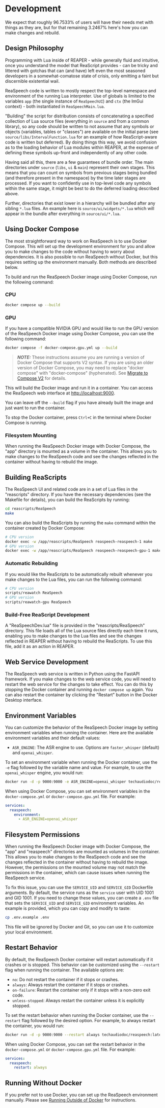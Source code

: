# Development

We expect that roughly 96.7533% of users will have their needs met with things
as they are, but for that remaining 3.2467% here's how you can make changes
and rebuild.

## Design Philosophy

Programming with Lua inside of REAPER - while generally fluid and intuitive,
once you understand the model that ReaScript provides - can be tricky and
littered with gotchas that can (and have) left even the most seasoned
developers in a somewhat-comatose state of crisis, only emitting a faint but
discernible existential wail.

ReaSpeech code is written to mostly respect the top-level namespace and
environment of the running Lua interpreter. Use of globals is limited to the
variables `app` (the single instance of `ReaSpeechUI`) and `ctx` (the ImGui
context) - both instantiated in `ReaSpeechMain.lua`.

"Building" the script for distribution consists of concatenating a specified
collection of Lua source files (everything in `source` and from a common
library), so any code should be written to not assume that any symbols or
objects (variables, tables or "classes") are available on the initial parse
(see `source/libs/IntervalFunction.lua` for an example of how ReaScript-aware
code is written but deferred). By doing things this way, we avoid confusion
as to the loading behavior of Lua modules within REAPER, at the expense of
defining these symbols up-front and independently of any other code.

Having said all this, there are a few guarantees of bundle order. The main
directories under `source` (`libs`, `ui` & `main`) represent their own stages.
This means that you can count on symbols from previous stages being bundled
(and therefore present in the namespace) by the time later stages are
processed. If you want to confidently use in top-level code any symbols
within the same stage, it might be best to do the deferred loading described
above.

Further, directories that exist lower in a hierarchy will be bundled after
any sibling `*.lua` files. An example here is `source/ui/widgets/*.lua` which
will appear in the bundle after everything in `source/ui/*.lua`.

## Using Docker Compose

The most straightforward way to work on ReaSpeech is to use Docker Compose.
This will set up the development environment for you and allow you to make
changes to the code without having to worry about dependencies. It is also
possible to run ReaSpeech without Docker, but this requires setting up the
environment manually. Both methods are described below.

To build and run the ReaSpeech Docker image using Docker Compose, run the
following command:

### CPU

```sh
docker compose up --build
```

### GPU

If you have a compatible NVIDIA GPU and would like to run the GPU version of
the ReaSpeech Docker image using Docker Compose, you can use the following
command:

```sh
docker compose -f docker-compose.gpu.yml up --build
```

> **_NOTE:_** These instructions assume you are running a version of Docker
> Compose that supports V2 syntax. If you are using an older version of
> Docker Compose, you may need to replace "docker compose" with
> "docker-compose" (hyphenated). See
> [Migrate to Compose V2](https://docs.docker.com/compose/migrate/)
> for details.

This will build the Docker image and run it in a container. You can access the
ReaSpeech web interface at [http://localhost:9000](http://localhost:9000).

You can leave off the `--build` flag if you have already built the image and
just want to run the container.

To stop the Docker container, press `Ctrl+C` in the terminal where Docker
Compose is running.

### Filesystem Mounting

When running the ReaSpeech Docker image with Docker Compose, the "app" directory
is mounted as a volume in the container. This allows you to make changes to the
ReaSpeech code and see the changes reflected in the container without having to
rebuild the image.

## Building ReaScripts

The ReaSpeech UI and related code are in a set of Lua files in the "reascripts"
directory. If you have the necessary dependencies (see the Makefile for details),
you can build the ReaScripts by running:

```sh
cd reascripts/ReaSpeech
make
```

You can also build the ReaScripts by running the `make` command within the
container created by Docker Compose:

```sh
# CPU version
docker exec -w /app/reascripts/ReaSpeech reaspeech-reaspeech-1 make
# GPU version
docker exec -w /app/reascripts/ReaSpeech reaspeech-reaspeech-gpu-1 make
```

### Automatic Rebuilding

If you would like the ReaScripts to be automatically rebuilt whenever you make
changes to the Lua files, you can run the following command:

```sh
# CPU version
scripts/reawatch ReaSpeech
# GPU version
scripts/reawatch-gpu ReaSpeech
```

### Build-Free ReaScript Development

A "ReaSpeechDev.lua" file is provided in the "reascripts/ReaSpeech" directory.
This file loads all of the Lua source files directly each time it runs,
enabling you to make changes to the Lua files and see the changes reflected in
REAPER without having to rebuild the ReaScripts. To use this file, add it as
an action in REAPER.

## Web Service Development

The ReaSpeech web service is written in Python using the FastAPI framework. If
you make changes to the web service code, you will need to restart the web
service for the changes to take effect. You can do this by stopping the Docker
container and running `docker compose up` again. You can also restart the
container by clicking the "Restart" button in the Docker Desktop interface.

## Environment Variables

You can customize the behavior of the ReaSpeech Docker image by setting
environment variables when running the container. Here are the available
environment variables and their default values:

- `ASR_ENGINE`: The ASR engine to use. Options are `faster_whisper` (default)
  and `openai_whisper`.

To set an environment variable when running the Docker container, use the `-e`
flag followed by the variable name and value. For example, to use the
`openai_whisper` engine, you would run:

```sh
docker run -d -p 9000:9000 -e ASR_ENGINE=openai_whisper techaudiodoc/reaspeech:latest
```

When using Docker Compose, you can set environment variables in the
`docker-compose.yml` or `docker-compose.gpu.yml` file. For example:

```yaml
services:
  reaspeech:
    environment:
      - ASR_ENGINE=openai_whisper
```

## Filesystem Permissions

When running the ReaSpeech Docker image with Docker Compose, the "app" and
"reaspeech" directories are mounted as volumes in the container. This allows
you to make changes to the ReaSpeech code and see the changes reflected in the
container without having to rebuild the image. However, the permissions on the
mounted volume may not match the permissions in the container, which can cause
issues when running the ReaSpeech service.

To fix this issue, you can use the `SERVICE_UID` and `SERVICE_GID` Dockerfile
arguments. By default, the service runs as the `service` user with UID 1001
and GID 1001. If you need to change these values, you can create a `.env` file
that sets the `SERVICE_UID` and `SERVICE_GID` environment variables. An
example is provided, which you can copy and modify to taste:

```sh
cp .env.example .env
```

This file will be ignored by Docker and Git, so you can use it to customize
your local environment.

## Restart Behavior

By default, the ReaSpeech Docker container will restart automatically if it
crashes or is stopped. This behavior can be customized using the `--restart`
flag when running the container. The available options are:

- `no`: Do not restart the container if it stops or crashes.
- `always`: Always restart the container if it stops or crashes.
- `on-failure`: Restart the container only if it stops with a non-zero exit
  code.
- `unless-stopped`: Always restart the container unless it is explicitly
  stopped.

To set the restart behavior when running the Docker container, use the
`--restart` flag followed by the desired option. For example, to always restart
the container, you would run:

```sh
docker run -d -p 9000:9000 --restart always techaudiodoc/reaspeech:latest
```

When using Docker Compose, you can set the restart behavior in the
`docker-compose.yml` or `docker-compose.gpu.yml` file. For example:

```yaml
services:
  reaspeech:
    restart: always
```

## Running Without Docker

If you prefer not to use Docker, you can set up the ReaSpeech environment
manually. Please see [Running Outside of Docker](no-docker.md) for instructions.
